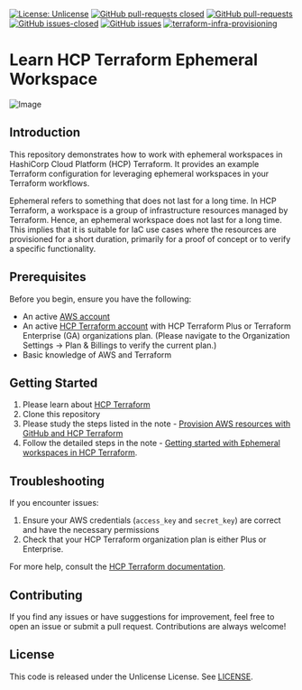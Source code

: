 [![License: Unlicense](https://img.shields.io/badge/license-Unlicense-white.svg)](https://choosealicense.com/licenses/unlicense/) [![GitHub pull-requests closed](https://img.shields.io/github/issues-pr-closed/kunduso/terraform-ephemeral-workspace)](https://github.com/kunduso/terraform-ephemeral-workspace/pulls?q=is%3Apr+is%3Aclosed) [![GitHub pull-requests](https://img.shields.io/github/issues-pr/kunduso/terraform-ephemeral-workspace)](https://GitHub.com/kunduso/terraform-ephemeral-workspace/pull/) 
[![GitHub issues-closed](https://img.shields.io/github/issues-closed/kunduso/terraform-ephemeral-workspace)](https://github.com/kunduso/terraform-ephemeral-workspace/issues?q=is%3Aissue+is%3Aclosed) [![GitHub issues](https://img.shields.io/github/issues/kunduso/terraform-ephemeral-workspace)](https://GitHub.com/kunduso/terraform-ephemeral-workspace/issues/) 
[![terraform-infra-provisioning](https://github.com/kunduso/terraform-ephemeral-workspace/actions/workflows/terraform.yml/badge.svg?branch=main)](https://github.com/kunduso/terraform-ephemeral-workspace/actions/workflows/terraform.yml) 
# Learn HCP Terraform Ephemeral Workspace
![Image](https://skdevops.files.wordpress.com/2025/02/111-image-0.png)
## Introduction
This repository demonstrates how to work with ephemeral workspaces in HashiCorp Cloud Platform (HCP) Terraform. It provides an example Terraform configuration for leveraging ephemeral workspaces in your Terraform workflows.

Ephemeral refers to something that does not last for a long time. In HCP Terraform, a workspace is a group of infrastructure resources managed by Terraform. Hence, an ephemeral workspace does not last for a long time. This implies that it is suitable for IaC use cases where the resources are provisioned for a short duration, primarily for a proof of concept or to verify a specific functionality.
## Prerequisites
Before you begin, ensure you have the following:
- An active [AWS account](https://console.aws.amazon.com/console/home#)
- An active [HCP Terraform account](https://app.terraform.io/session) with HCP Terraform Plus or Terraform Enterprise (GA) organizations plan. (Please navigate to the Organization Settings → Plan & Billings to verify the current plan.)
- Basic knowledge of AWS and Terraform

## Getting Started
1. Please learn about [HCP Terraform](https://developer.hashicorp.com/terraform/cloud-docs)
2. Clone this repository
3. Please study the steps listed in the note - [Provision AWS resources with GitHub and HCP Terraform](http://skundunotes.com/2025/01/03/provision-aws-resources-with-github-and-hcp-terraform/)
4. Follow the detailed steps in the note - [Getting started with Ephemeral workspaces in HCP Terraform](https://skundunotes.com/2025/02/20/getting-started-with-ephemeral-workspaces-in-hcp-terraform/).

## Troubleshooting
If you encounter issues:
1. Ensure your AWS credentials (`access_key` and `secret_key`) are correct and have the necessary permissions
2. Check that your HCP Terraform organization plan is either Plus or Enterprise.

For more help, consult the [HCP Terraform documentation](https://developer.hashicorp.com/terraform/cloud-docs).

## Contributing
If you find any issues or have suggestions for improvement, feel free to open an issue or submit a pull request. Contributions are always welcome!
## License
This code is released under the Unlicense License. See [LICENSE](LICENSE).